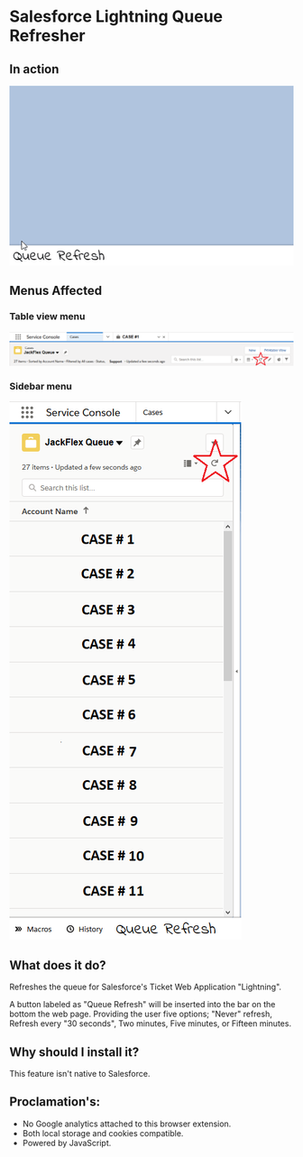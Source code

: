 # Salesforce Lightning Queue Refresher

## In action
![gif](https://github.com/JackFlexington/salesforce_browser_addon/blob/master/images/Using_application.gif)

## Menus Affected
### Table view menu
![Table](https://github.com/JackFlexington/salesforce_browser_addon/blob/master/images/table.png)
### Sidebar menu
![Sidebar](https://github.com/JackFlexington/salesforce_browser_addon/blob/master/images/sidebar.png)

## What does it do?
Refreshes the queue for Salesforce's Ticket Web Application "Lightning".

A button labeled as "Queue Refresh" will be inserted into the bar on the bottom the web page. Providing the user five options; "Never" refresh, Refresh every "30 seconds", Two minutes, Five minutes, or Fifteen minutes.

## Why should I install it?
This feature isn't native to Salesforce.

## Proclamation's:
+ No Google analytics attached to this browser extension.
+ Both local storage and cookies compatible.
+ Powered by JavaScript.
